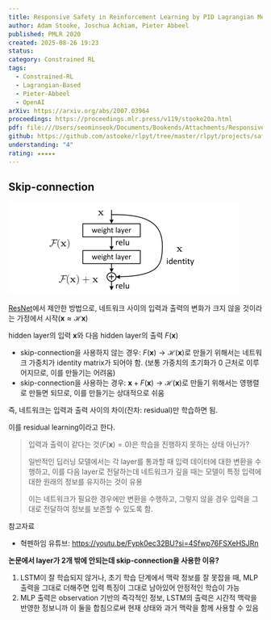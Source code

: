 ```yaml
---
title: Responsive Safety in Reinforcement Learning by PID Lagrangian Methods
author: Adam Stooke, Joschua Achiam, Pieter Abbeel
published: PMLR 2020
created: 2025-08-26 19:23
status:
category: Constrained RL
tags:
  - Constrained-RL
  - Lagrangian-Based
  - Pieter-Abbeel
  - OpenAI
arXiv: https://arxiv.org/abs/2007.03964
proceedings: https://proceedings.mlr.press/v119/stooke20a.html
pdf: file:///Users/seominseok/Documents/Bookends/Attachments/Responsive%20Safety%20in%20Reinforcement%20Learning%20by%20PID%20Lagrangian%20Methods.pdf
github: https://github.com/astooke/rlpyt/tree/master/rlpyt/projects/safe
understanding: "4"
rating: ★★★★★
---
```

## Skip-connection

![image](imgs/skip-connection.png)

[ResNet](https://arxiv.org/abs/1512.03385)에서 제안한 방법으로, 네트워크 사이의 입력과 출력의 변화가 크지 않을 것이라는 가정에서 시작($\mathbf{x} \approx \mathcal{H}\mathbf{x}$)

hidden layer의 입력 $\mathbf{x}$와 다음 hidden layer의 출력 $F(\mathbf{x})$

- skip-connection을 사용하지 않는 경우: $F(\mathbf{x}) \rightarrow \mathcal{H}(\mathbf{x})$로 만들기 위해서는 네트워크 가중치가 identity matrix가 되어야 함. (보통 가중치의 초기화가 0 근처로 이루어지므로, 이를 만들기는 어려움)
- skip-connection을 사용하는 경우: $\mathbf{x} + F(\mathbf{x}) \rightarrow \mathcal{H}(\mathbf{x})$로 만들기 위해서는 영행렬로 만들면 되므로, 이를 만들기는 상대적으로 쉬움

즉, 네트워크는 입력과 출력 사이의 차이(잔차: residual)만 학습하면 됨.

이를 residual learning이라고 한다.

> 입력과 출력이 같다는 것($F(\mathbf{x}) = 0$)은 학습을 진행하지 못하는 상태 아닌가?
> 
> 일반적인 딥러닝 모델에서는 각 layer를 통과할 때 입력 데이터에 대한 변환을 수행하고, 이를 다음 layer로 전달하는데 네트워크가 깊을 때는 모델이 특정 입력에 대한 원래의 정보를 유지하는 것이 유용
> 
> 이는 네트워크가 필요한 경우에만 변환을 수행하고, 그렇지 않을 경우 입력을 그대로 전달하여 정보를 보존할 수 있도록 함.


참고자료
- 혁펜하임 유튜브: https://youtu.be/Fypk0ec32BU?si=4Sfwp76FSXeHSJRn


**논문에서 layer가 2개 밖에 안되는데 skip-connection을 사용한 이유?**

1. LSTM이 잘 학습되지 않거나, 초기 학습 단계에서 맥락 정보를 잘 못잡을 때, MLP 출력을 그대로 더해주면 입력 특징이 그대로 남아있어 안정적인 학습이 가능
2. MLP 출력은 observation 기반의 즉각적인 정보, LSTM의 출력은 시간적 맥락을 반영한 정보니까 이 둘을 합침으로써 현재 상태와 과거 맥락을 함께 사용할 수 있음